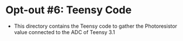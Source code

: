 # Opt-out #6: Teensy Code

* This directory contains the Teensy code to gather the Photoresistor value connected to the ADC of Teensy 3.1
